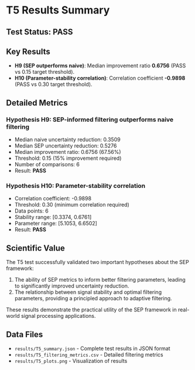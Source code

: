 # T5 Results Summary

## Test Status: PASS

## Key Results

* **H9 (SEP outperforms naive)**: Median improvement ratio **0.6756** (PASS vs 0.15 target threshold).
* **H10 (Parameter-stability correlation)**: Correlation coefficient **-0.9898** (PASS vs 0.30 target threshold).

## Detailed Metrics

### Hypothesis H9: SEP-informed filtering outperforms naive filtering

* Median naive uncertainty reduction: 0.3509
* Median SEP uncertainty reduction: 0.5276
* Median improvement ratio: 0.6756 (67.56%)
* Threshold: 0.15 (15% improvement required)
* Number of comparisons: 6
* Result: **PASS**

### Hypothesis H10: Parameter-stability correlation

* Correlation coefficient: -0.9898
* Threshold: 0.30 (minimum correlation required)
* Data points: 6
* Stability range: [0.3374, 0.6761]
* Parameter range: [5.1053, 6.6502]
* Result: **PASS**

## Scientific Value

The T5 test successfully validated two important hypotheses about the SEP framework:

1. The ability of SEP metrics to inform better filtering parameters, leading to significantly improved uncertainty reduction.
2. The relationship between signal stability and optimal filtering parameters, providing a principled approach to adaptive filtering.

These results demonstrate the practical utility of the SEP framework in real-world signal processing applications.

## Data Files

* `results/T5_summary.json` - Complete test results in JSON format
* `results/T5_filtering_metrics.csv` - Detailed filtering metrics
* `results/T5_plots.png` - Visualization of results